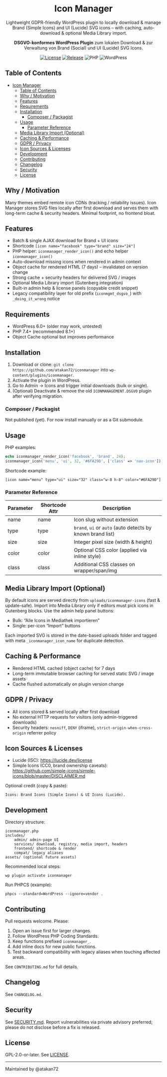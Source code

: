 <div align="center">

# Icon Manager

Lightweight GDPR-friendly WordPress plugin to locally download & manage Brand (Simple Icons) and UI (Lucide) SVG icons – with caching, auto-download & optional Media Library import.

<strong>DSGVO-konformes WordPress Plugin</strong> zum lokalen Download & zur Verwaltung von Brand (Social) und UI (Lucide) SVG Icons.

<p>
<a href="https://github.com/atakan72/iconmanager/blob/main/LICENSE"><img alt="License" src="https://img.shields.io/badge/license-GPL--2.0--or--later-blue.svg"></a>
<a href="https://github.com/atakan72/iconmanager/releases"><img alt="Release" src="https://img.shields.io/github/v/release/atakan72/iconmanager?display_name=tag"></a>
<img alt="PHP" src="https://img.shields.io/badge/PHP-7.4%2B-777bb4.svg"> <img alt="WordPress" src="https://img.shields.io/badge/WordPress-6.0%2B-21759b.svg">
</p>

</div>

## Table of Contents
- [Icon Manager](#icon-manager)
  - [Table of Contents](#table-of-contents)
  - [Why / Motivation](#why--motivation)
  - [Features](#features)
  - [Requirements](#requirements)
  - [Installation](#installation)
    - [Composer / Packagist](#composer--packagist)
  - [Usage](#usage)
    - [Parameter Reference](#parameter-reference)
  - [Media Library Import (Optional)](#media-library-import-optional)
  - [Caching \& Performance](#caching--performance)
  - [GDPR / Privacy](#gdpr--privacy)
  - [Icon Sources \& Licenses](#icon-sources--licenses)
  - [Development](#development)
  - [Contributing](#contributing)
  - [Changelog](#changelog)
  - [Security](#security)
  - [License](#license)

## Why / Motivation
Many themes embed remote icon CDNs (tracking / reliability issues). Icon Manager stores SVG files locally after first download and serves them with long-term cache & security headers. Minimal footprint, no frontend bloat.

## Features
- Batch & single AJAX download for Brand + UI icons
- Shortcode `[icon name="facebook" type="brand" size="24"]`
- PHP helper: `iconmanager_render_icon()` and echo helper `iconmanager_icon()`
- Auto-download missing icons when rendered in admin context
- Object cache for rendered HTML (7 days) – invalidated on version change
- Strong cache + security headers for delivered SVG / images
- Optional Media Library import (Gutenberg integration)
- Built-in admin help & license panels (copyable credit snippet)
- Legacy compatibility layer for old prefix (`iconmgmt_dsgvo_`) with `_doing_it_wrong` notice

## Requirements
- WordPress 6.0+ (older may work, untested)
- PHP 7.4+ (recommended 8.1+)
- Object Cache optional but improves performance

## Installation
1. Download or clone: `git clone https://github.com/atakan72/iconmanager` into `wp-content/plugins/iconmanager`.
2. Activate the plugin in WordPress.
3. Go to Admin → Icons and trigger initial downloads (bulk or single).
4. (Optional) Deactivate & remove the old `ICONMANAGEMENT.DSGVO` plugin after verifying migration.

### Composer / Packagist
Not published (yet). For now install manually or as a Git submodule.

## Usage
PHP examples:
```php
echo iconmanager_render_icon('facebook', 'brand', 24);
iconmanager_icon('menu', 'ui', 32, '#6FA29D', ['class' => 'nav-icon']);
```
Shortcode example:
```
[icon name="menu" type="ui" size="32" class="w-8 h-8" color="#6FA29D"]
```

### Parameter Reference
| Parameter | Shortcode Attr | Description |
|-----------|----------------|-------------|
| name | name | Icon slug without extension |
| type | type | `brand`, `ui` or `auto` (auto detects by known brand list) |
| size | size | Integer pixel size (width & height) |
| color | color | Optional CSS color (applied via inline style) |
| class | class | Additional CSS classes on wrapper/span/img |

## Media Library Import (Optional)
By default icons are served directly from `uploads/iconmanager-icons` (fast & update-safe). Import into Media Library only if editors must pick icons in Gutenberg blocks.
Use the admin help panel buttons:
- Bulk: “Alle Icons in Mediathek importieren”
- Single: per-icon “Import” buttons

Each imported SVG is stored in the date-based uploads folder and tagged with meta `_iconmanager_icon_name` for duplicate detection.

## Caching & Performance
- Rendered HTML cached (object cache) for 7 days
- Long-term immutable browser caching for served static SVG / image assets
- Cache flushed automatically on plugin version change

## GDPR / Privacy
- All icons stored & served locally after first download
- No external HTTP requests for visitors (only admin-triggered downloads)
- Security headers: `nosniff`, `DENY` (iframe), `strict-origin-when-cross-origin` referrer policy

## Icon Sources & Licenses
- Lucide (ISC): https://lucide.dev/license
- Simple Icons (CC0, brand ownership caveats): https://github.com/simple-icons/simple-icons/blob/master/DISCLAIMER.md

Optional credit (copy & paste):
```
Icons: Brand Icons (Simple Icons) & UI Icons (Lucide).
```

## Development
Directory structure:
```
iconmanager.php
includes/
	admin/ admin-page UI
	services/ download, registry, media import, headers
	frontend/ shortcode & render
	compat/ legacy aliases
assets/ (optional future assets)
```

Recommended local steps:
```
wp plugin activate iconmanager
```
Run PHPCS (example):
```
phpcs --standard=WordPress --ignore=vendor .
```

## Contributing
Pull requests welcome. Please:
1. Open an issue first for larger changes.
2. Follow WordPress PHP Coding Standards.
3. Keep functions prefixed `iconmanager_`.
4. Add inline docs for new public functions.
5. Test backward compatibility with legacy aliases when touching affected areas.

See `CONTRIBUTING.md` for full details.

## Changelog
See `CHANGELOG.md`.

## Security
See [SECURITY.md](SECURITY.md). Report vulnerabilities via private advisory preferred; please do not disclose before a fix is released.

## License
GPL-2.0-or-later. See [LICENSE](LICENSE).

---
Maintained by @atakan72
